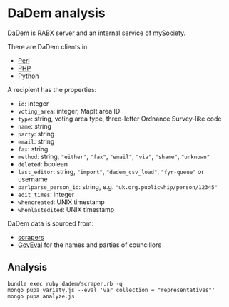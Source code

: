 # DaDem analysis

[DaDem](https://github.com/mysociety/internal-services/blob/master/services/DaDem/DaDem.pm) is [RABX](https://github.com/mysociety/commonlib/blob/master/perllib/RABX.pm) server and an internal service of [mySociety](https://www.mysociety.org/).

There are DaDem clients in:

* [Perl](https://github.com/mysociety/commonlib/blob/master/perllib/mySociety/DaDem.pm)
* [PHP](https://github.com/mysociety/commonlib/blob/master/phplib/dadem.php)
* [Python](https://github.com/mysociety/commonlib/blob/master/pylib/mysociety/dadem.py)

A recipient has the properties:

* `id`: integer
* `voting_area`: integer, MapIt area ID
* `type`: string, voting area type, three-letter Ordnance Survey-like code
* `name`: string
* `party`: string
* `email`: string
* `fax`: string
* `method`: string, `"either"`, `"fax"`, `"email"`, `"via"`, `"shame"`, `"unknown"`
* `deleted`: boolean
* `last_editor`: string, `"import"`, `"dadem_csv_load"`, `"fyr-queue"` or username
* `parlparse_person_id`: string, e.g. `"uk.org.publicwhip/person/12345"`
* `edit_times`: integer
* `whencreated`: UNIX timestamp
* `whenlastedited`: UNIX timestamp

DaDem data is sourced from:

* [scrapers](https://github.com/mysociety/internal-services/tree/master/services/mapit-dadem-loading/scrapers)
* [GovEval](http://www.goveval.com/) for the names and parties of councillors

## Analysis

```
bundle exec ruby dadem/scraper.rb -q
mongo pupa variety.js --eval 'var collection = "representatives"'
mongo pupa analyze.js
```
